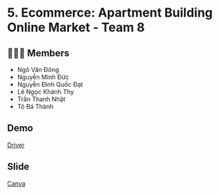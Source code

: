# 5. Ecommerce: Apartment Building Online Market - Team 8

## 👨🏽‍💻 Members

- Ngô Văn Đông
- Nguyễn Minh Đức
- Nguyễn Đình Quốc Đạt
- Lê Ngọc Khánh Thy
- Trần Thanh Nhật
- Tô Bá Thành

## Demo

[Driver](https://drive.google.com/drive/u/0/folders/1BHoDuO6NV0HJbNl_nTGpIeZdPfcEk2jR)
## Slide

 [Canva](https://www.canva.com/design/DAFUm96h0U4/8lqyi_GKUrpgBepkqeYRhg/view?utm_content=DAFUm96h0U4&utm_campaign=designshare&utm_medium=link&utm_source=publishsharelink)

